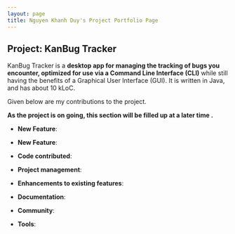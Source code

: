 ```yaml
---
layout: page
title: Nguyen Khanh Duy's Project Portfolio Page
---
```


## Project: KanBug Tracker

KanBug Tracker is a **desktop app for managing the tracking of bugs you encounter, optimized for use via a Command Line Interface (CLI)** while still having the benefits of a Graphical User Interface (GUI). It is written in Java, and has about 10 kLoC.

Given below are my contributions to the project.

**As the project is on going, this section will be filled up at a later time .**

* **New Feature**: 
  
* **New Feature**:

* **Code contributed**: 

* **Project management**:
  
* **Enhancements to existing features**:
  
* **Documentation**:
  
* **Community**:
  
* **Tools**:
